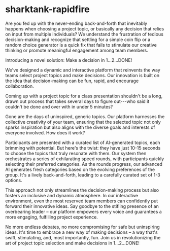 # sharktank-rapidfire

Are you fed up with the never-ending back-and-forth that inevitably happens when choosing a project topic, or basically any decision that relies on input from multiple individuals? We understand the frustration of tedious decision-making and recognize that settling for a simple coin flip or a random choice generator is a quick fix that fails to stimulate our creative thinking or promote meaningful engagement among team members.

Introducing a novel solution: Make a decision in 1...2...DONE!

We've designed a dynamic and interactive platform that reinvents the way teams select project topics and make decisions. Our innovation is built on the idea that decision-making can be fun, rapid, and encourage collaboration.

Coming up with a project topic for a class presentation shouldn't be a long, drawn out process that takes several days to figure out---who said it couldn't be done and over with in under 5 minutes?

Gone are the days of uninspired, generic topics. Our platform harnesses the collective creativity of your team, ensuring that the selected topic not only sparks inspiration but also aligns with the diverse goals and interests of everyone involved. How does it work?

Participants are presented with a curated list of AI-generated topics, each brimming with potential. But here's the twist: they have just 10-15 seconds to choose the topics that truly resonate with them. Our system then orchestrates a series of exhilarating speed rounds, with participants quickly selecting their preferred categories. As the rounds progress, our advanced AI generates fresh categories based on the evolving preferences of the group. It's a lively back-and-forth, leading to a carefully curated set of 1-3 options.

This approach not only streamlines the decision-making process but also fosters an inclusive and dynamic atmosphere. In our interactive environment, even the most reserved team members can confidently put forward their innovative ideas. Say goodbye to the stifling presence of an overbearing leader – our platform empowers every voice and guarantees a more engaging, fulfilling project experience.

No more endless debates, no more compromising for safe but uninspiring ideas. It's time to embrace a new way of making decisions – a way that's swift, stimulating, and, most importantly, fun. Join us in revolutionizing the art of project topic selection and make decisions in 1...2...DONE!
